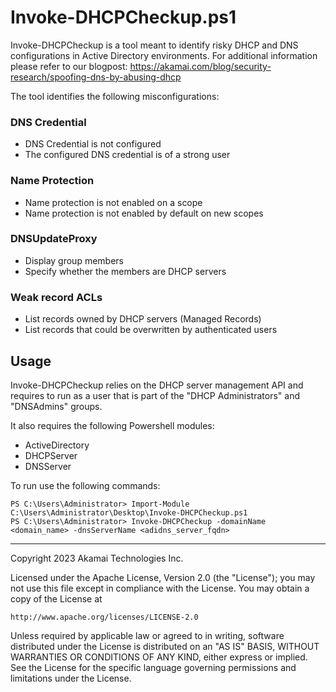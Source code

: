 # Invoke-DHCPCheckup.ps1

Invoke-DHCPCheckup is a tool meant to identify risky DHCP and DNS configurations in Active Directory environments.
For additional information please refer to our blogpost:
https://akamai.com/blog/security-research/spoofing-dns-by-abusing-dhcp



The tool identifies the following misconfigurations:

### DNS Credential
- DNS Credential is not configured
- The configured DNS credential is of a strong user

### Name Protection
- Name protection is not enabled on a scope
- Name protection is not enabled by default on new scopes

### DNSUpdateProxy
- Display group members 
- Specify whether the members are DHCP servers

### Weak record ACLs
- List records owned by DHCP servers (Managed Records)
- List records that could be overwritten by authenticated users


## Usage
Invoke-DHCPCheckup relies on the DHCP server management API and requires to run as a user that is part of the "DHCP Administrators" and "DNSAdmins" groups.

It also requires the following Powershell modules: 
- ActiveDirectory
- DHCPServer
- DNSServer

To run use the following commands:
```
PS C:\Users\Administrator> Import-Module C:\Users\Administrator\Desktop\Invoke-DHCPCheckup.ps1
PS C:\Users\Administrator> Invoke-DHCPCheckup -domainName <domain_name> -dnsServerName <adidns_server_fqdn>
```

-------
Copyright 2023 Akamai Technologies Inc.

Licensed under the Apache License, Version 2.0 (the "License");
you may not use this file except in compliance with the License.
You may obtain a copy of the License at

    http://www.apache.org/licenses/LICENSE-2.0

Unless required by applicable law or agreed to in writing, software
distributed under the License is distributed on an "AS IS" BASIS,
WITHOUT WARRANTIES OR CONDITIONS OF ANY KIND, either express or implied.
See the License for the specific language governing permissions and
limitations under the License.



